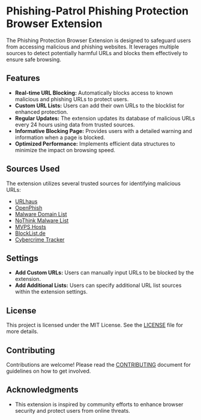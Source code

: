 # Phishing-Patrol Phishing Protection Browser Extension


The Phishing Protection Browser Extension is designed to safeguard users from accessing malicious and phishing websites. It leverages multiple sources to detect potentially harmful URLs and blocks them effectively to ensure safe browsing.

## Features

- **Real-time URL Blocking:** Automatically blocks access to known malicious and phishing URLs to protect users.
- **Custom URL Lists:** Users can add their own URLs to the blocklist for enhanced protection.
- **Regular Updates:** The extension updates its database of malicious URLs every 24 hours using data from trusted sources.
- **Informative Blocking Page:** Provides users with a detailed warning and information when a page is blocked.
- **Optimized Performance:** Implements efficient data structures to minimize the impact on browsing speed.

## Sources Used

The extension utilizes several trusted sources for identifying malicious URLs:

- [URLhaus](https://urlhaus.abuse.ch/downloads/text/)
- [OpenPhish](https://openphish.com/feed.txt)
- [Malware Domain List](http://www.malwaredomainlist.com/hostslist/hosts.txt)
- [NoThink Malware List](http://www.nothink.org/blacklist/blacklist_malware_http.txt)
- [MVPS Hosts](http://winhelp2002.mvps.org/hosts.txt)
- [BlockList.de](https://www.blocklist.de/downloads/phishing.txt)
- [Cybercrime Tracker](https://cybercrime-tracker.net/all.php)

## Settings

- **Add Custom URLs:** Users can manually input URLs to be blocked by the extension.
- **Add Additional Lists:** Users can specify additional URL list sources within the extension settings.


## License

This project is licensed under the MIT License. See the [LICENSE](LICENSE) file for more details.

## Contributing

Contributions are welcome! Please read the [CONTRIBUTING](CONTRIBUTING.md) document for guidelines on how to get involved.

## Acknowledgments

- This extension is inspired by community efforts to enhance browser security and protect users from online threats.
